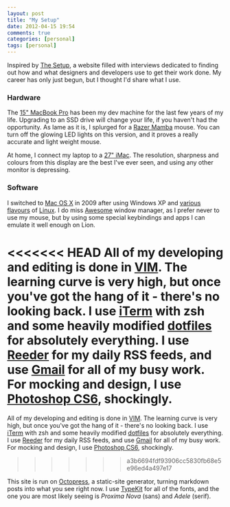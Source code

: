 ```yaml
---
layout: post
title: "My Setup"
date: 2012-04-15 19:54
comments: true
categories: [personal]
tags: [personal]
---
```


Inspired by [The Setup](http://usesthis.com/), a website filled with interviews dedicated to finding out how and what designers and developers use to get their work done. My career has only just begun, but I thought I'd share what I use.

### Hardware

The [15" MacBook Pro](http://www.apple.com/macbookpro/) has been my dev machine for the last few years of my life. Upgrading to an SSD drive will change your life, if you haven't had the opportunity. As lame as it is, I splurged for a <a href="http://www.amazon.com/gp/product/B0054JGGGY/ref=as_li_ss_tl?ie=UTF8&tag=sebadewithsbl-20&linkCode=as2&camp=1789&creative=390957&creativeASIN=B0054JGGGY">Razer Mamba</a> mouse. You can turn off the glowing LED lights on this version, and it proves a really accurate and light weight mouse. 

At home, I connect my laptop to a [27" iMac](http://www.apple.com/imac/). The resolution, sharpness and colours from this display are the best I've ever seen, and using any other monitor is depressing.

### Software

I switched to [Mac OS X](http://www.apple.com/macosx/) in 2009 after using Windows XP and [various](http://www.ubuntu.com/) [flavours](http://www.gentoo.org/) of [Linux](http://www.debian.org/). I do miss [Awesome](http://awesome.naquadah.org/) window manager, as I prefer never to use my mouse, but by using some special keybindings and apps I can emulate it well enough on Lion.

<<<<<<< HEAD
All of my developing and editing is done in [VIM](http://vim.org). The learning curve is very high, but once you've got the hang of it - there's no looking back. I use [iTerm](http://iterm2.com) with zsh and some heavily modified [dotfiles](http://github.com/brousalis/dotfiles) for absolutely everything. I use [Reeder](http://reeder.com) for my daily RSS feeds, and use [Gmail](http://gmail.com) for all of my busy work. For mocking and design, I use [Photoshop CS6](http://adobe.com), shockingly.
=======
All of my developing and editing is done in [VIM](http://vim.org). The learning curve is very high, but once you've got the hang of it - there's no looking back. I use [iTerm](http://iterm.com) with zsh and some heavily modified [dotfiles](http://github.com/brousalis/dotfiles) for absolutely everything. I use [Reeder](http://reederapp.com) for my daily RSS feeds, and use [Gmail](http://gmail.com) for all of my busy work. For mocking and design, I use [Photoshop CS6](http://adobe.com), shockingly.
>>>>>>> a3b6694fdf93906cc5830fb68e5e96ed4a497e17

This site is run on [Octopress](http://octopress.org), a static-site generator, turning markdown posts into what you see right now. I use [TypeKit](http://typekit.com) for all of the fonts, and the one you are most likely seeing is _Proxima Nova_ (sans) and _Adele_ (serif). 
